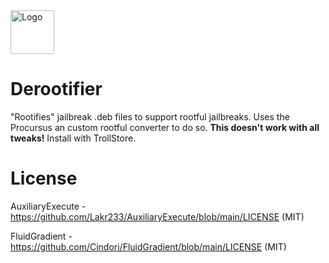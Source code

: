 <img src="rootifiericon.png" alt="Logo" width="70" height="70">

# Derootifier
"Rootifies" jailbreak .deb files to support rootful jailbreaks. Uses the Procursus an custom rootful converter to do so. **This doesn't work with all tweaks!** Install with TrollStore.

# License
AuxiliaryExecute - https://github.com/Lakr233/AuxiliaryExecute/blob/main/LICENSE (MIT)

FluidGradient - https://github.com/Cindori/FluidGradient/blob/main/LICENSE (MIT)
